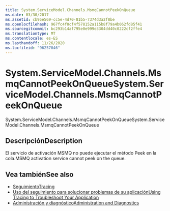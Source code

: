```yaml
---
title: System.ServiceModel.Channels.MsmqCannotPeekOnQueue
ms.date: 03/30/2017
ms.assetid: cb95e569-cc5e-4d70-81b5-7374d3a2f8be
ms.openlocfilehash: 967fc4f0cf4f578152a115b8f79a4b062fd85f41
ms.sourcegitcommit: bc293b14af795e0e999e3304dd40c0222cf2ffe4
ms.translationtype: MT
ms.contentlocale: es-ES
ms.lasthandoff: 11/26/2020
ms.locfileid: "96257046"
---
```

# <a name="systemservicemodelchannelsmsmqcannotpeekonqueue"></a><span data-ttu-id="f0be9-102">System.ServiceModel.Channels.MsmqCannotPeekOnQueue</span><span class="sxs-lookup"><span data-stu-id="f0be9-102">System.ServiceModel.Channels.MsmqCannotPeekOnQueue</span></span>

<span data-ttu-id="f0be9-103">System.ServiceModel.Channels.MsmqCannotPeekOnQueue</span><span class="sxs-lookup"><span data-stu-id="f0be9-103">System.ServiceModel.Channels.MsmqCannotPeekOnQueue</span></span>  
  
## <a name="description"></a><span data-ttu-id="f0be9-104">Descripción</span><span class="sxs-lookup"><span data-stu-id="f0be9-104">Description</span></span>  

 <span data-ttu-id="f0be9-105">El servicio de activación MSMQ no puede ejecutar el método Peek en la cola.</span><span class="sxs-lookup"><span data-stu-id="f0be9-105">MSMQ activation service cannot peek on the queue.</span></span>  
  
## <a name="see-also"></a><span data-ttu-id="f0be9-106">Vea también</span><span class="sxs-lookup"><span data-stu-id="f0be9-106">See also</span></span>

- [<span data-ttu-id="f0be9-107">Seguimiento</span><span class="sxs-lookup"><span data-stu-id="f0be9-107">Tracing</span></span>](index.md)
- [<span data-ttu-id="f0be9-108">Uso del seguimiento para solucionar problemas de su aplicación</span><span class="sxs-lookup"><span data-stu-id="f0be9-108">Using Tracing to Troubleshoot Your Application</span></span>](using-tracing-to-troubleshoot-your-application.md)
- [<span data-ttu-id="f0be9-109">Administración y diagnóstico</span><span class="sxs-lookup"><span data-stu-id="f0be9-109">Administration and Diagnostics</span></span>](../index.md)
